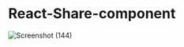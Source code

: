 ﻿# React-Share-component
![Screenshot (144)](https://user-images.githubusercontent.com/86179222/193448922-ddd9e608-7736-4091-b2fb-6479c628e0b5.png)

